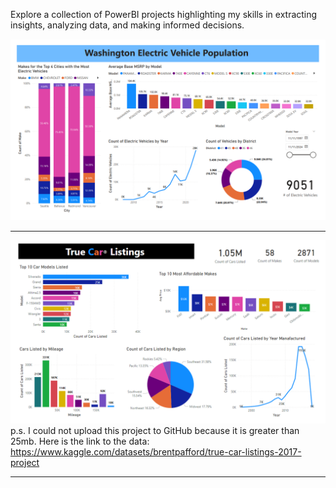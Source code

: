 Explore a collection of PowerBI projects highlighting my skills in extracting insights, analyzing data, and making informed decisions.

![](WashingtonCarImage.png)

______________________________________________________________________________________________________________________________________________________________________________________
![](TrueCarListingsPowerBIImage.png) p.s. I could not upload this project to GitHub because it is greater than 25mb. Here is the link to the data: https://www.kaggle.com/datasets/brentpafford/true-car-listings-2017-project
______________________________________________________________________________________________________________________________________________________________________________________
